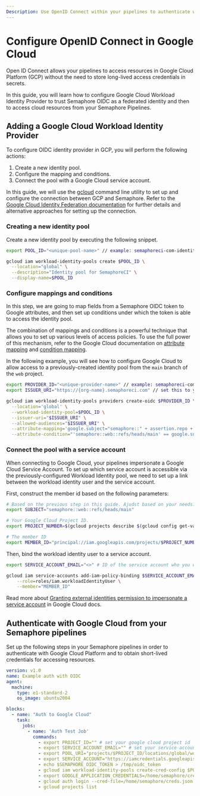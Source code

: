 ```yaml
---
Description: Use OpenID Connect within your pipelines to authenticate with Google Cloud Platform.
---
```


# Configure OpenID Connect in Google Cloud

Open ID Connect allows your pipelines to access resources in Google Cloud Platform (GCP) without
the need to store long-lived access credentials in secrets.

In this guide, you will learn how to configure Google Cloud Workload Identity Provider to trust
Semaphore OIDC as a federated identity and then to access cloud resources from your Semaphore
Pipelines.

## Adding a Google Cloud Workload Identity Provider

To configure OIDC identity provider in GCP, you will perform the following actions:

1. Create a new identity pool.
2. Configure the mapping and conditions.
3. Connect the pool with a Google Cloud service account.

In this guide, we will use the [gcloud][gcloud] command line utility to set up and configure the
connection between GCP and Semaphore. Refer to the [Google Cloud Identity Federation documentation][gcp-identity-docs]
for further details and alternative approaches for setting up the connection.

### Creating a new identity pool

Create a new identity pool by executing the following snippet.

``` bash
export POOL_ID="<unique-pool-name>" // example: semaphoreci-com-identity-pool

gcloud iam workload-identity-pools create $POOL_ID \
  --location="global" \
  --description="Identity pool for SemaphoreCI" \
  --display-name=$POOL_ID
```

### Configure mappings and conditions

In this step, we are going to map fields from a Semaphore OIDC token to Google attributes, and then
set up conditions under which the token is able to access the identity pool.

The combination of mappings and conditions is a powerful technique that allows you to set up various
levels of access policies. To use the full power of this mechanism, refer to the Google Cloud documentation
on [attribute mapping][gcloud-attr-mapping] and [condition mapping][gcloud-condition-mapping].

In the following example, you will see how to configure Google Cloud to allow access to a previously-created
identity pool from the `main` branch of the `web` project.

``` bash
export PROVIDER_ID="<unique-provider-name>" // example: semaphoreci-com-web
export ISSUER_URI="https://{org-name}.semaphoreci.com" // set this to your full organization path, ex. https://acme.semapohoreci.com

gcloud iam workload-identity-pools providers create-oidc $PROVIDER_ID \
  --location='global' \
  --workload-identity-pool=$POOL_ID \
  --issuer-uri="$ISSUER_URI" \
  --allowed-audiences="$ISSUER_URI" \
  --attribute-mapping='google.subject="semaphore::" + assertion.repo + "::" + assertion.ref' \
  --attribute-condition="'semaphore::web::refs/heads/main' == google.subject"
```

### Connect the pool with a service account

When connecting to Google Cloud, your pipelines impersonate a Google Cloud Service Account.
To set up which service account is accessible via the previously-configured Workload Identity pool,
we need to set up a link between the workload identity user and the service account.

First, construct the member id based on the following parameters:

``` bash
# Based on the previous step in this guide. Ajudst based on your needs.
export SUBJECT="semaphore::web::refs/heads/main"

# Your Google Cloud Project ID.
export PROJECT_NUMBER=$(gcloud projects describe $(gcloud config get-value core/project) --format=value\(projectNumber\))

# The member ID
export MEMBER_ID="principal://iam.googleapis.com/projects/$PROJECT_NUMBER/locations/global/workloadIdentityPools/$POOL_ID/subject/$SUBJECT"
```

Then, bind the workload identity user to a service account.

``` bash
export SERVICE_ACCOUNT_EMAIL="<>" # ID of the service account who you want to impersonate in the pipelines

gcloud iam service-accounts add-iam-policy-binding $SERVICE_ACCOUNT_EMAIL \
    --role=roles/iam.workloadIdentityUser \
    --member="MEMBER_ID"
```

Read more about [Granting external identities permission to impersonate a service account][gcloud-granting-external]
in Google Cloud docs.

## Authenticate with Google Cloud from your Semaphore pipelines

Set up the following steps in your Semaphore pipelines in order to authenticate with Google Cloud Platform
and to obtain short-lived credentials for accessing resources.

``` yaml
version: v1.0
name: Example auth with OIDC
agent:
  machine:
    type: e1-standard-2
    os_image: ubuntu2004

blocks:
  - name: "Auth to Google Cloud"
    task:
      jobs:
        - name: 'Auth Test Job'
          commands:
            - export PROJECT_ID="" # set your google cloud project id
            - export SERVICE_ACCOUNT_EMAIL="" # set your service account's email
            - export POOL_URI="projects/$PROJECT_ID/locations/global/workloadIdentityPools/$POOL_ID/providers/$PROVIDER_ID"
            - export SERVICE_ACCOUNT="https://iamcredentials.googleapis.com/v1/projects/-/serviceAccounts/$SERVICE_ACCOUNT_EMAIL:generateAccessToken"
            - echo $SEMAPHORE_OIDC_TOKEN > /tmp/oidc_token
            - gcloud iam workload-identity-pools create-cred-config $POOL_URI --service-account="$SERVICE_ACCOUNT" --service-account-token-lifetime-seconds=600 --output-file=/home/semaphore/creds.json --credential-source-file=/tmp/oidc_token --credential-source-type="text"
            - export GOOGLE_APPLICATION_CREDENTIALS=/home/semaphore/creds.json
            - gcloud auth login --cred-file=/home/semaphore/creds.json
            - gcloud projects list
```

[gcloud]: https://cloud.google.com/sdk/gcloud
[gcp-identity-docs]: https://cloud.google.com/iam/docs/configuring-workload-identity-federation#oidc_1
[gcloud-attr-mapping]: https://cloud.google.com/iam/docs/configuring-workload-identity-federation#mappings-and-conditions
[gcloud-condition-mapping]: https://cloud.google.com/iam/docs/configuring-workload-identity-federation#mappings-and-conditions
[gcloud-granting-external]: https://cloud.google.com/iam/docs/using-workload-identity-federation#impersonate
